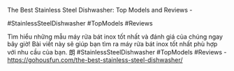 The Best Stainless Steel Dishwasher: Top Models and Reviews - 

#StainlessSteelDishwasher #TopModels #Reviews 

Tìm hiểu những mẫu máy rửa bát inox tốt nhất và đánh giá của chúng ngay bây giờ! Bài viết này sẽ giúp bạn tìm ra máy rửa bát inox tốt nhất phù hợp với nhu cầu của bạn. 朗 #StainlessSteelDishwasher #TopModels #Reviews - https://gohousfun.com/the-best-stainless-steel-dishwasher/
